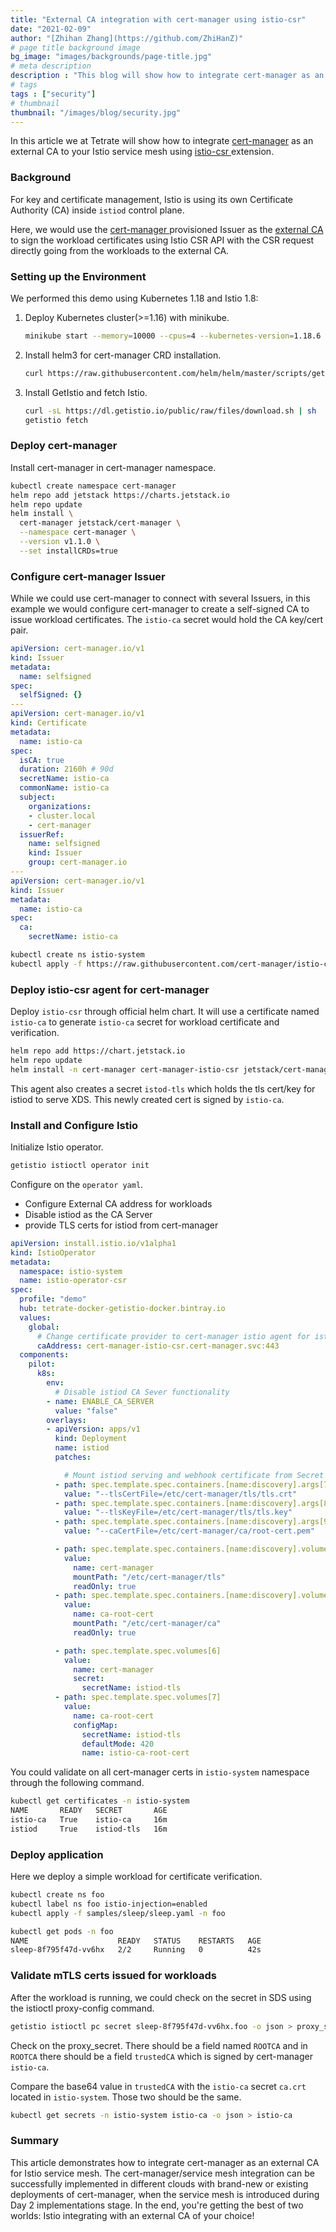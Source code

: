 ```yaml
---
title: "External CA integration with cert-manager using istio-csr"
date: "2021-02-09"
author: "[Zhihan Zhang](https://github.com/ZhiHanZ)"
# page title background image
bg_image: "images/backgrounds/page-title.jpg"
# meta description
description : "This blog will show how to integrate cert-manager as an external CA to your Istio service mesh using istio-csr extension. "
# tags
tags : ["security"]
# thumbnail
thumbnail: "/images/blog/security.jpg"
---
```

In this article we at Tetrate will show how to integrate [cert-manager](https://cert-manager.io/) as an external CA to your Istio service mesh using [istio-csr ](https://github.com/cert-manager/istio-csr)extension. 

###  Background

For key and certificate management, Istio is using its own Certificate Authority (CA) inside `istiod` control plane.

Here, we would use the [cert-manager ](https://cert-manager.io/)provisioned Issuer as the [external CA](https://getistio.io/istio-ca-certs-integrations/) to sign the workload certificates using Istio CSR API with the CSR request directly going from the workloads to the external CA.

### Setting up the Environment

We performed this demo using Kubernetes 1.18 and Istio 1.8:

1. Deploy Kubernetes cluster(>=1.16) with minikube.

   ```sh
   minikube start --memory=10000 --cpus=4 --kubernetes-version=1.18.6
   ```

2. Install helm3 for cert-manager CRD installation.

   ```sh
   curl https://raw.githubusercontent.com/helm/helm/master/scripts/get-helm-3 | sh
   ```

3. Install GetIstio and fetch Istio.

   ```sh
   curl -sL https://dl.getistio.io/public/raw/files/download.sh | sh
   getistio fetch
   ```

### Deploy cert-manager

Install cert-manager in cert-manager namespace.

```sh
kubectl create namespace cert-manager
helm repo add jetstack https://charts.jetstack.io
helm repo update
helm install \
  cert-manager jetstack/cert-manager \
  --namespace cert-manager \
  --version v1.1.0 \
  --set installCRDs=true
```

### Configure cert-manager Issuer

While we could use cert-manager to connect with several Issuers, in this example we would configure cert-manager to create a self-signed CA to issue workload certificates. The `istio-ca` secret would hold the CA key/cert pair.

```yaml
apiVersion: cert-manager.io/v1
kind: Issuer
metadata:
  name: selfsigned
spec:
  selfSigned: {}
---
apiVersion: cert-manager.io/v1
kind: Certificate
metadata:
  name: istio-ca
spec:
  isCA: true
  duration: 2160h # 90d
  secretName: istio-ca
  commonName: istio-ca
  subject:
    organizations:
    - cluster.local
    - cert-manager
  issuerRef:
    name: selfsigned
    kind: Issuer
    group: cert-manager.io
---
apiVersion: cert-manager.io/v1
kind: Issuer
metadata:
  name: istio-ca
spec:
  ca:
    secretName: istio-ca
```

```sh
kubectl create ns istio-system
kubectl apply -f https://raw.githubusercontent.com/cert-manager/istio-csr/master/hack/demo/cert-manager-bootstrap-resources.yaml -n istio-system
```

### Deploy istio-csr agent for cert-manager

Deploy `istio-csr` through official helm chart. It will use a certificate named `istio-ca` to generate `istio-ca` secret for workload certificate and verification.

```sh
helm repo add https://chart.jetstack.io
helm repo update
helm install -n cert-manager cert-manager-istio-csr jetstack/cert-manager-istio-csr
```

This agent also creates a secret `istod-tls` which holds the tls cert/key for istiod to serve XDS. This newly created cert is signed by `istio-ca`.

### Install and Configure Istio

Initialize Istio operator.

```sh
getistio istioctl operator init
```

Configure on the `operator yaml`.

- Configure External CA address for workloads
- Disable istiod as the CA Server
- provide TLS certs for istiod from cert-manager

```yaml
apiVersion: install.istio.io/v1alpha1
kind: IstioOperator
metadata:
  namespace: istio-system
  name: istio-operator-csr
spec:
  profile: "demo"
  hub: tetrate-docker-getistio-docker.bintray.io
  values:
    global:
      # Change certificate provider to cert-manager istio agent for istio agent
      caAddress: cert-manager-istio-csr.cert-manager.svc:443
  components:
    pilot:
      k8s:
        env:
          # Disable istiod CA Sever functionality
        - name: ENABLE_CA_SERVER
          value: "false"
        overlays:
        - apiVersion: apps/v1
          kind: Deployment
          name: istiod
          patches:

            # Mount istiod serving and webhook certificate from Secret mount
          - path: spec.template.spec.containers.[name:discovery].args[7]
            value: "--tlsCertFile=/etc/cert-manager/tls/tls.crt"
          - path: spec.template.spec.containers.[name:discovery].args[8]
            value: "--tlsKeyFile=/etc/cert-manager/tls/tls.key"
          - path: spec.template.spec.containers.[name:discovery].args[9]
            value: "--caCertFile=/etc/cert-manager/ca/root-cert.pem"

          - path: spec.template.spec.containers.[name:discovery].volumeMounts[6]
            value:
              name: cert-manager
              mountPath: "/etc/cert-manager/tls"
              readOnly: true
          - path: spec.template.spec.containers.[name:discovery].volumeMounts[7]
            value:
              name: ca-root-cert
              mountPath: "/etc/cert-manager/ca"
              readOnly: true

          - path: spec.template.spec.volumes[6]
            value:
              name: cert-manager
              secret:
                secretName: istiod-tls
          - path: spec.template.spec.volumes[7]
            value:
              name: ca-root-cert
              configMap:
                secretName: istiod-tls
                defaultMode: 420
                name: istio-ca-root-cert
```

You could validate on all cert-manager certs in `istio-system` namespace through the following command.

```sh
kubectl get certificates -n istio-system
NAME       READY   SECRET       AGE
istio-ca   True    istio-ca     16m
istiod     True    istiod-tls   16m
```

### Deploy application

Here we deploy a simple workload for certificate verification.

```sh
kubectl create ns foo
kubectl label ns foo istio-injection=enabled
kubectl apply -f samples/sleep/sleep.yaml -n foo

kubectl get pods -n foo
NAME                    READY   STATUS    RESTARTS   AGE
sleep-8f795f47d-vv6hx   2/2     Running   0          42s
```

### Validate mTLS certs issued for workloads

After the workload is running, we could check on the secret in SDS using the istioctl proxy-config command.

```sh
getistio istioctl pc secret sleep-8f795f47d-vv6hx.foo -o json > proxy_secret
```

Check on the proxy_secret. There should be a field named `ROOTCA` and in `ROOTCA` there should be a field `trustedCA` which is signed by cert-manager `istio-ca`.

Compare the base64 value in `trustedCA` with the `istio-ca` secret `ca.crt` located in `istio-system`. Those two should be the same.

```sh
kubectl get secrets -n istio-system istio-ca -o json > istio-ca
```

### Summary

This article demonstrates how to integrate cert-manager as an external CA for Istio service mesh. The cert-manager/service mesh integration can be successfully implemented in different clouds with brand-new or existing deployments of cert-manager, when the service mesh is introduced during Day 2 implementations stage. In the end, you're getting the best of two worlds: Istio integrating with an external CA of your choice!
